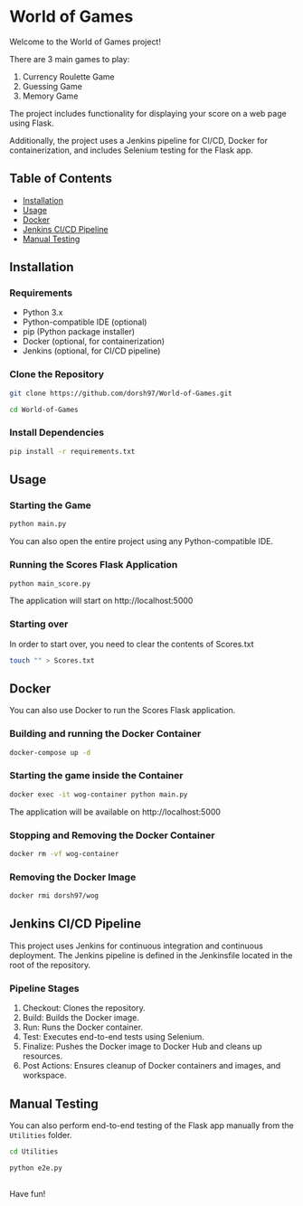 # World of Games

Welcome to the World of Games project!

There are 3 main games to play:

1. Currency Roulette Game
2. Guessing Game
3. Memory Game

The project includes functionality for displaying your score on a web page using Flask.

Additionally, the project uses a Jenkins pipeline for CI/CD, Docker for containerization, and includes Selenium testing for the Flask app.

## Table of Contents
- [Installation](#installation)
- [Usage](#usage)
- [Docker](#docker)
- [Jenkins CI/CD Pipeline](#jenkins-cicd-pipeline)
- [Manual Testing](#manual-testing)

## Installation

### Requirements
- Python 3.x
- Python-compatible IDE (optional)
- pip (Python package installer)
- Docker (optional, for containerization)
- Jenkins (optional, for CI/CD pipeline)

### Clone the Repository
```bash
git clone https://github.com/dorsh97/World-of-Games.git
```
```bash
cd World-of-Games
```

### Install Dependencies
```bash
pip install -r requirements.txt
```

## Usage

### Starting the Game
```bash
python main.py
```
You can also open the entire project using any Python-compatible IDE.

### Running the Scores Flask Application
```bash
python main_score.py
```
The application will start on http://localhost:5000

### Starting over
In order to start over, you need to clear the contents of Scores.txt
```bash
touch "" > Scores.txt
```

## Docker

You can also use Docker to run the Scores Flask application. 

### Building and running the Docker Container
```bash
docker-compose up -d
```

### Starting the game inside the Container
```bash
docker exec -it wog-container python main.py
```
The application will be available on http://localhost:5000

### Stopping and Removing the Docker Container
```bash
docker rm -vf wog-container
```

### Removing the Docker Image
```bash
docker rmi dorsh97/wog
```

## Jenkins CI/CD Pipeline

This project uses Jenkins for continuous integration and continuous deployment. The Jenkins pipeline is defined in the Jenkinsfile located in the root of the repository.

### Pipeline Stages
1. Checkout: Clones the repository.
2. Build: Builds the Docker image.
3. Run: Runs the Docker container.
4. Test: Executes end-to-end tests using Selenium.
5. Finalize: Pushes the Docker image to Docker Hub and cleans up resources.
6. Post Actions: Ensures cleanup of Docker containers and images, and workspace.

## Manual Testing

You can also perform end-to-end testing of the Flask app manually from the `Utilities` folder.

```bash
cd Utilities
```
```bash
python e2e.py
```

##

Have fun!
